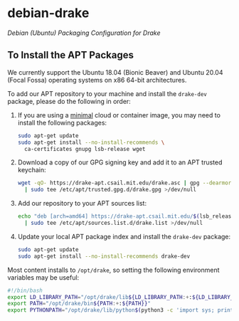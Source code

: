 # debian-drake

*Debian (Ubuntu) Packaging Configuration for Drake*

## To Install the APT Packages

We currently support the Ubuntu 18.04 (Bionic Beaver) and Ubuntu 20.04 (Focal
Fossa) operating systems on x86 64-bit architectures.

To add our APT repository to your machine and install the `drake-dev` package,
please do the following in order:

1. If you are using a [minimal](https://wiki.ubuntu.com/Minimal) cloud or
   container image, you may need to install the following packages:
   ```bash
   sudo apt-get update
   sudo apt-get install --no-install-recommends \
     ca-certificates gnupg lsb-release wget
   ```

2. Download a copy of our GPG signing key and add it to an APT trusted keychain:    
   ```bash    
   wget -qO- https://drake-apt.csail.mit.edu/drake.asc | gpg --dearmor - \
     | sudo tee /etc/apt/trusted.gpg.d/drake.gpg >/dev/null
   ```

3. Add our repository to your APT sources list:
   ```bash
   echo "deb [arch=amd64] https://drake-apt.csail.mit.edu/$(lsb_release -cs) $(lsb_release -cs) main" \
     | sudo tee /etc/apt/sources.list.d/drake.list >/dev/null
   ```

4. Update your local APT package index and install the `drake-dev` package:
   ```bash    
   sudo apt-get update
   sudo apt-get install --no-install-recommends drake-dev
   ```

Most content installs to `/opt/drake`, so setting the following environment
variables may be useful:
```bash
#!/bin/bash
export LD_LIBRARY_PATH="/opt/drake/lib${LD_LIBRARY_PATH:+:${LD_LIBRARY_PATH}}"
export PATH="/opt/drake/bin${PATH:+:${PATH}}"
export PYTHONPATH="/opt/drake/lib/python$(python3 -c 'import sys; print("{0}.{1}".format(*sys.version_info))')/site-packages${PYTHONPATH:+:${PYTHONPATH}}"
```
